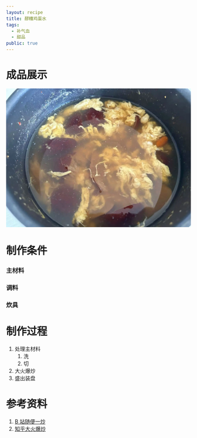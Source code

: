 ```yaml
---
layout: recipe
title: 醪糟鸡蛋水
tags:
  - 补气血
  - 甜品
public: true
---
```


# 成品展示

![醪糟鸡蛋水|500x375](附件/醪糟鸡蛋水.webp)


# 制作条件

### 主材料

### 调料

### 炊具

# 制作过程

1. 处理主材料
   1. 洗
   2. 切
2. 大火爆炒
3. 盛出装盘

# 参考资料

1. [B 站随便一炒](https://www.bilibili.com/)
2. [知乎大火爆炒](https://www.zhihu.com/explore)
